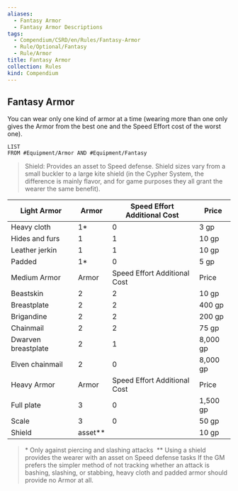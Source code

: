 ```yaml
---
aliases:
  - Fantasy Armor
  - Fantasy Armor Descriptions
tags:
  - Compendium/CSRD/en/Rules/Fantasy-Armor
  - Rule/Optional/Fantasy
  - Rule/Armor
title: Fantasy Armor
collection: Rules
kind: Compendium
---
```

## Fantasy Armor
You can wear only one kind of armor at a time (wearing more than one only gives the Armor from the best one and the Speed Effort cost of the worst one). 
```dataview
LIST 
FROM #Equipment/Armor AND #Equipment/Fantasy 
```


>Shield: Provides an asset to Speed defense. Shield sizes vary from a small buckler to a large kite shield (in the Cypher System, the difference is mainly flavor, and for game purposes they all grant the wearer the same benefit).



| Light Armor         | Armor   | Speed Effort Additional Cost | Price    |
|---------------------|---------|------------------------------|----------|
| Heavy cloth         | 1*      | 0                            | 3 gp     |
| Hides and furs      | 1       | 1                            | 10 gp    |
| Leather jerkin      | 1       | 1                            | 10 gp    |
| Padded              | 1*      | 0                            | 5 gp     |
| Medium Armor        | Armor   | Speed Effort Additional Cost | Price    |
| Beastskin           | 2       | 2                            | 10 gp    |
| Breastplate         | 2       | 2                            | 400 gp   |
| Brigandine          | 2       | 2                            | 200 gp   |
| Chainmail           | 2       | 2                            | 75 gp    |
| Dwarven breastplate | 2       | 1                            | 8,000 gp |
| Elven chainmail     | 2       | 0                            | 8,000 gp |
| Heavy Armor         | Armor   | Speed Effort Additional Cost | Price    |
| Full plate          | 3       | 0                            | 1,500 gp |
| Scale               | 3       | 0                            | 50 gp    |
| Shield              | asset** |                              | 10 gp    |

>\* Only against piercing and slashing attacks 
>** Using a shield provides the wearer with an asset on Speed defense tasks If the GM prefers the simpler method of not tracking whether an attack is bashing, slashing, or stabbing, heavy cloth and padded armor should provide no Armor at all.

